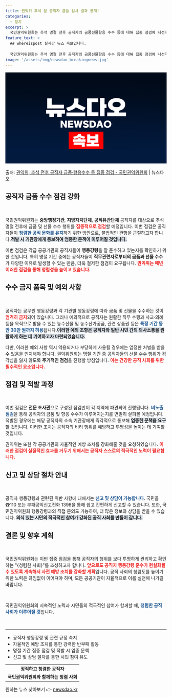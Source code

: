 ```yaml
---
title: 권익위 추석 앞 공직자 금품 검사 결과 공개!
categories:
  - 정치
excerpt: >
  국민권익위원회는 추석 명절 전후 공직자의 금품선물향응 수수 등에 대해 집중 점검에 나선다.  권익위는 추석 …
feature_text: >
  ## whereispost 실시간 뉴스 속보입니다.

  국민권익위원회는 추석 명절 전후 공직자의 금품선물향응 수수 등에 대해 집중 점검에 나선다.  권익위는 추석 …
image: '/assets/img/newsdao_breakingnews.jpg'
---
```


![뉴스다오 속보](/assets/img/newsdao_breakingnews.jpg)

<p>출처: <a href="https://newsdao.kr/1949" rel="dofollow">권익위, 추석 전후 공직자 금품·향응수수 등 집중 점검 - 국민권익위원회</a> | 뉴스다오</p>

<h2 data-ke-size="size26">공직자 금품 수수 점검 강화</h2>

<p data-ke-size="size16">
&nbsp;
</p>

국민권익위원회는 <b>중앙행정기관</b>, <b>지방자치단체</b>, <b>공직유관단체</b> 공직자를 대상으로 추석 명절 전후에 금품 및 선물 수수 행위를 <b><span style="color: #ee2323;">집중적으로 점검</span></b>할 예정입니다. 이번 점검은 공직자들이 <b><span style="color: #1a5490;">청렴한 공직 문화를 유지</span></b>하기 위한 방안으로, 불법적인 관행을 근절하고자 합니다.<b><span style="background-color: #21538527;">적발 시 기관장에게 통보하여 엄중한 문책이 이루어질 것입니다.</span></b>

이번 점검은 각급 공공기관의 공직자들이 <b>행동강령</b>을 잘 준수하고 있는지를 확인하기 위한 것입니다. 특히 명절 기간 중에는 공직자들이 <b>직무관련자로부터의 금품과 선물 수수</b>가 다양한 이유로 발생할 수 있는 만큼, 더욱 철저한 점검이 요구됩니다. <b><span style="color: #ee2323;">권익위는 매년 이러한 점검을 통해 청렴성을 높이고 있습니다.</span></b> 

<h2 data-ke-size="size26">수수 금지 품목 및 예외 사항</h2>

<p data-ke-size="size16">
&nbsp;
</p>

공직자는 공무원 행동강령과 각 기관별 행동강령에 따라 금품 및 선물을 수수하는 것이 <b><span style="color: #ee2323;">엄격히 금지</span></b>되어 있습니다. 그러나 예외적으로 공직자는 원활한 직무 수행과 사교·의례 등을 목적으로 받을 수 있는 농수산물 및 농수산가공품, 관련 상품권 등은 <b><span style="color: #1a5490;">특정 기간 동안 30만 원까지 허용</span></b>됩니다.<b><span style="background-color: #21538527;">이러한 예외 조항은 공직자와 일반 시민 간의 의사소통을 원활하게 하는 데 기여하고자 마련되었습니다.</span></b>

다만, 이러한 예외 사항 역시 악용되거나 부당하게 사용될 경우에는 엄정한 처벌을 받을 수 있음을 인지해야 합니다. 권익위원회는 명절 기간 중 공직자들의 선물 수수 행위가 경각심을 잃지 않도록 <b>주기적인 점검</b>을 진행할 방침입니다. <b><span style="color: #ee2323;">이는 건강한 공직 사회를 위한 필수적인 요소입니다.</span></b>

<h2 data-ke-size="size26">점검 및 적발 과정</h2>

<p data-ke-size="size16">
&nbsp;
</p>

이번 점검은 <b>전문 조사관</b>으로 구성된 점검반이 각 지역에 파견되어 진행됩니다. <b><span style="color: #1a5490;">비노출 점검</span></b>을 통해 공직자의 금품 및 향응 수수가 이루어지는지를 면밀히 살펴볼 예정입니다. 적발된 경우에는 해당 공직자의 소속 기관장에게 즉각적으로 통보해 <b><span style="background-color: #21538527;">엄중한 문책을 요구</span></b>할 것입니다. 이러한 조치는 공직자의 비리 행위를 예방하고 투명성을 높이는 데 기여할 것입니다.

권익위는 또한 각 공공기관의 자율적인 예방 조치를 강화해줄 것을 요청하였습니다. <b><span style="color: #ee2323;">이러한 점검이 실질적인 효과를 거두기 위해서는 공직자 스스로의 적극적인 노력이 필요합니다.</span></b> 

<h2 data-ke-size="size26">신고 및 상담 절차 안내</h2>

<p data-ke-size="size16">
&nbsp;
</p>

공직자 행동강령과 관련된 위반 사항에 대해서는 <b><span style="color: #1a5490;">신고 및 상담이 가능합니다</span></b>. 국민콜 ☎110 또는 부패공익신고전화 1398을 통해 쉽고 간편하게 신고할 수 있습니다. 또한, 국민권익위원회 행동강령과의 직접 문의도 가능하여, 더 많은 정보와 상담을 받을 수 있습니다. <b><span style="background-color: #21538527;">의식 있는 시민의 적극적인 참여가 강화된 공직 사회를 만들어 갑니다.</span></b>

<h2 data-ke-size="size26">결론 및 향후 계획</h2>

<p data-ke-size="size16">
&nbsp;
</p>

국민권익위원회는 이번 집중 점검을 통해 공직자의 행위를 보다 투명하게 관리하고 확인하는 "{청렴한 사회}"를 조성하고자 합니다. <b><span style="color: #ee2323;">앞으로도 공직자 행동강령 준수가 현실화될 수 있도록 계속해서 사전 예방 조치를 강화할 계획</span></b>입니다. 공직 사회의 청렴도를 높이기 위한 노력은 끊임없이 이어져야 하며, 모든 공공기관이 자율적으로 이를 실천해 나가길 바랍니다. 

<p data-ke-size="size16">
&nbsp;
</p>

국민권익위원회의 지속적인 노력과 시민들의 적극적인 참여가 함께할 때, <b><span style="color: #1a5490;">청렴한 공직 사회가 이루어질 것</span></b>입니다. 
<p data-ke-size="size16">
&nbsp;
</p>

<hr>

<ul>
    <li>공직자 행동강령 및 관련 규정 숙지</li>
    <li>자율적인 예방 조치를 통한 강력한 반부패 활동</li>
    <li>명절 기간 집중 점검 및 적발 시 엄중 문책</li>
    <li>신고 및 상담 절차를 통한 시민 참여 유도</li>
</ul>

<table>
    <tbody>
        <tr>
            <td style="text-align: center; height: 17px;"><b>정직하고 청렴한 공직자</b></td>
        </tr>
        <tr>
            <td style="text-align: center; height: 17px;"><b>국민권익위원회와 함께하는 청렴 사회</b></td>
        </tr>
    </tbody>
</table> 

원하는 뉴스 찾아보기 👉 <a href="https://newsdao.kr" rel="dofollow">newsdao.kr</a>


